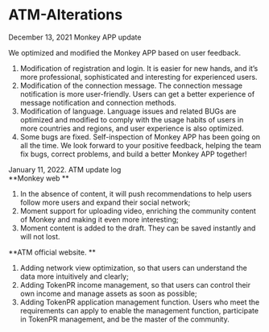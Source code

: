 # ATM-Alterations
December 13, 2021  Monkey APP update 

We optimized and modified the Monkey APP based on user feedback.
1.	Modification of registration and login. It is easier for new hands, and it’s more professional, sophisticated and interesting for experienced users.
2.	Modification of the connection message. The connection message notification is more user-friendly. Users can get a better experience of message notification and connection methods.
3.	Modification of language. Language issues and related BUGs are optimized and modified to comply with the usage habits of users in more countries and regions, and user experience is also optimized.
4.	Some bugs are fixed. Self-inspection of Monkey APP has been going on all the time. We look forward to your positive feedback, helping the team fix bugs, correct problems, and build a better Monkey APP together!

January 11, 2022.  ATM update log                                           
**Monkey web **                                 
1. In the absence of content, it will push recommendations to help users follow more users and expand their social network;                                    
2. Moment support for uploading video, enriching the community content of Monkey and making it even more interesting;                               
3. Moment content is added to the draft. They can be saved instantly and will not lost. 

**ATM official website.   **                  
1. Adding network view optimization, so that users can understand the data more intuitively and clearly;
2. Adding TokenPR income management, so that users can control their own income and manage assets as soon as possible;                                         
3. Adding TokenPR application management function.  Users who meet the requirements can apply to enable the management function, participate in TokenPR management, and be the master of the community.
